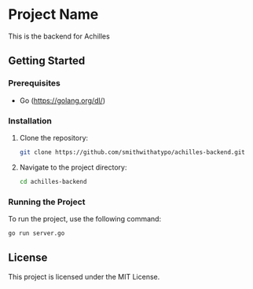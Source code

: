 # Project Name

This is the backend for Achilles

## Getting Started

### Prerequisites

- Go (https://golang.org/dl/)

### Installation

1. Clone the repository:
    ```sh
    git clone https://github.com/smithwithatypo/achilles-backend.git
    ```
2. Navigate to the project directory:
    ```sh
    cd achilles-backend
    ```

### Running the Project

To run the project, use the following command:
```sh
go run server.go
```

## License

This project is licensed under the MIT License.
